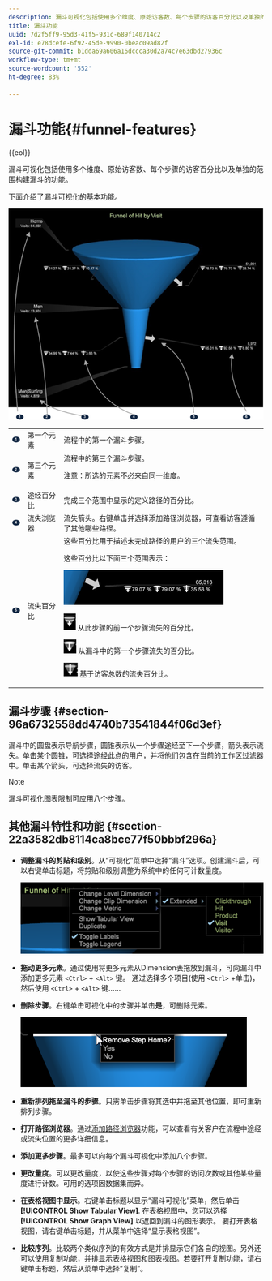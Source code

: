 ```yaml
---
description: 漏斗可视化包括使用多个维度、原始访客数、每个步骤的访客百分比以及单独的范围构建漏斗的功能。
title: 漏斗功能
uuid: 7d2f5ff9-95d3-41f5-931c-689f140714c2
exl-id: e78dcefe-6f92-45de-9990-0beac09ad82f
source-git-commit: b1dda69a606a16dccca30d2a74c7e63dbd27936c
workflow-type: tm+mt
source-wordcount: '552'
ht-degree: 83%

---
```


# 漏斗功能{#funnel-features}

{{eol}}

漏斗可视化包括使用多个维度、原始访客数、每个步骤的访客百分比以及单独的范围构建漏斗的功能。

下面介绍了漏斗可视化的基本功能。

![](assets/funnel_visualization_capture.png)

<table id="table_49A08740CEE74D64B6F9C37CD91F1AE5"> 
 <tbody> 
  <tr> 
   <td colname="col01"> <img id="image_0C1701833FE049708CE38ADEB5EC7EEF" src="assets/funnel_visualization_capture_1.png" /> </td> 
   <td colname="col1"> 第一个元素 </td> 
   <td colname="col2"> 流程中的第一个漏斗步骤。 </td> 
  </tr> 
  <tr> 
   <td colname="col01"> <img id="image_EF8AF94D833B4A249959B76F8FAF2318" src="assets/funnel_visualization_capture_2.png" /> </td> 
   <td colname="col1"> 第三个元素 </td> 
   <td colname="col2">流程中的第三个漏斗步骤。 <p><p>注意：所选的元素不必来自同一维度。 </p></p></td> 
  </tr> 
  <tr> 
   <td colname="col01"> <img id="image_F3C5130B52234FAC9DEB50279F94FF90" src="assets/funnel_visualization_capture_3.png" /> </td> 
   <td colname="col1"> 途经百分比 </td> 
   <td colname="col2"> 完成三个范围中显示的定义路径的百分比。 </td> 
  </tr> 
  <tr> 
   <td colname="col01"> <img id="image_3F030396CEB14528980F5B965113BD36" src="assets/funnel_visualization_capture_4.png" /> </td> 
   <td colname="col1"> 流失浏览器 </td> 
   <td colname="col2">流失箭头。右键单击并选择<span class="uicontrol">添加路径浏览器</span>，可查看访客遵循了其他哪些路径。 </td> 
  </tr> 
  <tr> 
   <td colname="col01"> <img id="image_0DA7567BDBDF4BEF9CA840D2F88A414E" src="assets/funnel_visualization_capture_5.png" /> </td> 
   <td colname="col1"> 流失百分比 </td> 
   <td colname="col2">这些百分比用于描述未完成路径的用户的三个流失范围。 <p>这些百分比以下面三个范围表示： </p><p><img id="image_B85C46DDF12C41D5BF213D5F9DC04967" placement="break" src="assets/funnel_path_browser_5.png" /></p><p><img id="image_BC37007D7B4B425C8F87905CE68F0114" src="assets/funnel_path_browser_6.png" />  从此步骤的前一个步骤流失的百分比。 </p><p><img id="image_B10866B083424360AFF1B19E836A94CF" src="assets/funnel_path_browser_7.png" />  从漏斗中的第一个步骤流失的百分比。 </p><p><img id="image_19B9AE916B584E18A82F5D5E10674414" src="assets/funnel_path_browser_8.png" />  基于访客总数的流失百分比。 </p></td> 
  </tr> 
 </tbody> 
</table>

## 漏斗步骤 {#section-96a6732558dd4740b73541844f06d3ef}

漏斗中的圆盘表示导航步骤，圆锥表示从一个步骤途经至下一个步骤，箭头表示流失。单击某个圆锥，可选择途经此点的用户，并将他们包含在当前的工作区过滤器中。单击某个箭头，可选择流失的访客。

>[!NOTE]
>
>漏斗可视化图表限制可应用八个步骤。

## 其他漏斗特性和功能 {#section-22a3582db8114ca8bce77f50bbbf296a}

* **调整漏斗的剪贴和级别**。从“可视化”菜单中选择“漏斗”选项。创建漏斗后，可以右键单击标题，将剪贴和级别调整为系统中的任何可计数量度。

   ![](assets/funnel_path_browser_9.png)

* **拖动更多元素**。通过使用将更多元素从Dimension表拖放到漏斗，可向漏斗中添加更多元素 `<Ctrl>` + `<Alt>` 键。 通过选择多个项目(使用 `<Ctrl>` +单击)，然后使用 `<Ctrl>` + `<Alt>` 键……
* **删除步骤**。右键单击可视化中的步骤并单击&#x200B;**是**，可删除元素。

   ![](assets/funnel_path_browser_4.png)

* **重新排列拖至漏斗的步骤**。只需单击步骤将其选中并拖至其他位置，即可重新排列步骤。
* **打开路径浏览器**。通过[添加路径浏览器](../../../../home/c-get-started/c-analysis-vis/c-funnel-visualization/c-path-browser-funnel.md#concept-b0cedf7a28ae422696ded1258c9a4119)功能，可以查看有关客户在流程中途经或流失位置的更多详细信息。

* **添加更多步骤**。最多可以向每个漏斗可视化中添加八个步骤。
* **更改量度**。可以更改量度，以使这些步骤对每个步骤的访问次数或其他某些量度进行计数。可用的选项因数据集而异。
* **在表格视图中显示**。右键单击标题以显示“漏斗可视化”菜单，然后单击 **[!UICONTROL Show Tabular View]**. 在表格视图中，您可以选择 **[!UICONTROL Show Graph View]** 以返回到漏斗的图形表示。 要打开表格视图，请右键单击标题，并从菜单中选择“显示表格视图”。

* **比较序列**。比较两个类似序列的有效方式是并排显示它们各自的视图。另外还可以使用复制功能，并排显示表格视图和图表视图。若要打开复制功能，请右键单击标题，然后从菜单中选择“复制”。
